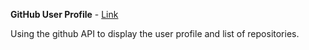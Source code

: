 **GitHub User Profile** - [Link](https://codepen.io/ezequiel_/full/jOWBJqN) 

Using the github API to display the user profile and list of repositories.
